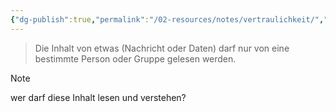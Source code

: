 ```yaml
---
{"dg-publish":true,"permalink":"/02-resources/notes/vertraulichkeit/","tags":["it-sicherheit"],"noteIcon":"","updated":"2025-09-05T10:12:32.000+02:00"}
---
```


>Die Inhalt von etwas (Nachricht oder Daten) darf nur von eine bestimmte Person oder Gruppe gelesen werden.

>[!note]
>wer darf diese Inhalt lesen und verstehen?